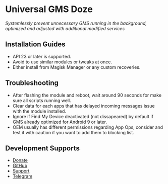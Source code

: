 # Universal GMS Doze
*Systemlessly prevent unnecessary GMS running in the background, optimized and adjusted with additional modified services*

## Installation Guides
- API 23 or later is supported.
- Avoid to use similar modules or tweaks at once.
- Either install from Magisk Manager or any custom recoveries.

## Troubleshooting
- After flashing the module and reboot, wait around 90 seconds for make sure all scripts running well.
- Clear data for each apps that has delayed incoming messages issue with the module installed.
- Ignore if Find My Device deactivated (not dissapeared) by default if GMS already optimized for Android 9 or later.
- OEM usually has different permissions regarding App Ops, consider and test it with caution if you want to add them to blocking list.

## Development Supports
- [Donate](https://paypal.me/gloeyisk)
- [GitHub](https://github.com/gloeyisk/UniversalGMSDoze)
- [Support](https://forum.xda-developers.com/apps/magisk/module-universal-gms-doze-t3853710)
- [Telegram](https://t.me/GLdppc)
